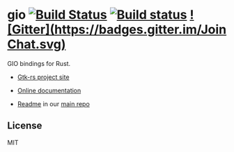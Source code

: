 # gio [![Build Status](https://travis-ci.org/gtk-rs/gio.png?branch=master)](https://travis-ci.org/gtk-rs/gio) [![Build status](https://ci.appveyor.com/api/projects/status/4773nkca4q8ayn4x/branch/master?svg=true)](https://ci.appveyor.com/project/GuillaumeGomez/gio) [![Gitter](https://badges.gitter.im/Join Chat.svg)](https://gitter.im/gtk-rs/gtk)

GIO bindings for Rust.

- [Gtk-rs project site](http://gtk-rs.org/)

- [Online documentation](http://gtk-rs.org/docs/)

- [Readme](https://github.com/gtk-rs/gtk/blob/master/README.md) in our
  [main repo](https://github.com/gtk-rs/gtk)

## License

MIT
